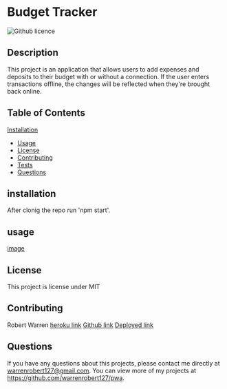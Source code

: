# Budget Tracker 

![Github licence](http://img.shields.io/badge/license-MIT-blue.svg)

## Description 
This project is an application that allows users to add expenses and deposits to their budget with or without a connection. If the user enters transactions offline, the changes will be reflected when they're brought back online. 

## Table of Contents
 [Installation](#installation)
* [Usage](#usage)
* [License](#license)
* [Contributing](#contributing)
* [Tests](#tests)
* [Questions](#questions)

## installation
After clonig the repo run 'npm start'.

## usage
[image](https://user-images.githubusercontent.com/20363030/155906729-4be418ca-4484-4b02-a330-a27f611aa9d4.png)

## License 
This project is license under MIT

## Contributing 
Robert Warren
[heroku link](https://git.heroku.com/fathomless-reaches-45129.git)
[Github link](https://github.com/warrenrobert127/pwa)
[Deployed link]( https://warrenrobert127.github.io/pwa/)

## Questions
If you have any questions about this projects, please contact me directly at warrenrobert127@gmail.com. You can view more of my projects at https://github.com/warrenrobert127/pwa.


